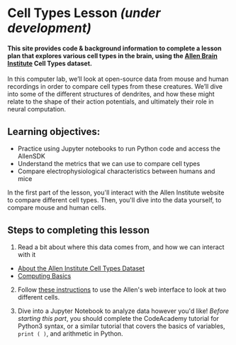 # Cell Types Lesson <i>(under development)</i>
#### This site provides code & background information to complete a lesson plan that explores various cell types in the brain, using the <a href="https://alleninstitute.org/what-we-do/brain-science/">Allen Brain Institute</a> Cell Types dataset.

In this computer lab, we’ll look at open-source data from mouse and human recordings in order to compare cell types from these creatures. We’ll dive into some of the different structures of dendrites, and how these might relate to the shape of their action potentials, and ultimately their role in neural computation.

## Learning objectives:
* Practice using Jupyter notebooks to run Python code and access the AllenSDK
* Understand the metrics that we can use to compare cell types
* Compare electrophysiological characteristics between humans and mice

In the first part of the lesson, you'll interact with the Allen Institute website to compare different cell types. Then, you'll dive into the data yourself, to compare mouse and human cells.

## Steps to completing this lesson

1. Read a bit about where this data comes from, and how we can interact with it
* <a href="https://ajuavinett.github.io/CellTypesLesson/background">About the Allen Institute Cell Types Dataset</a>
* <a href="https://ajuavinett.github.io/BIPN145/computing_basics">Computing Basics</a><br/>

2. Follow <a href="https://ajuavinett.github.io/CellTypesLesson/instructions">these instructions</a> to use the Allen's web interface to look at two different cells.

3. Dive into a Jupyter Notebook to analyze data however you'd like! <i>Before starting this part</i>, you should complete the CodeAcademy tutorial for Python3 syntax, or a similar tutorial that covers the basics of variables, `print ( )`, and arithmetic in Python.
